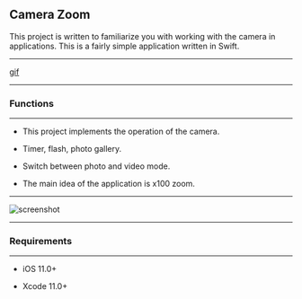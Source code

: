 ## Camera Zoom

This project is written to familiarize you with working with the camera in applications. This is a fairly simple application written in Swift.

____

[gif](https://github.com/PavelLyutikov/CameraZoom/blob/master/screenshot:gif/macro.gif?raw=true)

____

### Functions

____

- This project implements the operation of the camera.

- Timer, flash, photo gallery.

- Switch between photo and video mode.

- The main idea of the application is x100 zoom.

____

![screenshot](https://github.com/PavelLyutikov/CameraZoom/blob/master/screenshot:gif/screenshot.png?raw=true)

____

### Requirements

____

- iOS 11.0+

- Xcode 11.0+
